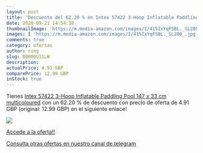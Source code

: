 ```yaml
---
layout: post
title: 'Descuento del 62.20 % en Intex 57422 3-Hoop Inflatable Paddling P'
date: 2020-09-21 14:54:38
thumbnailImage: 'https://m.media-amazon.com/images/I/415IxYqF5BL._SL200_.jpg'
images: [ 'https://m.media-amazon.com/images/I/415IxYqF5BL._SL200_.jpg' ]
comments: true
category: ofertas
author: ring
slug: B0000U11LW
description:
actualPrice: 4.91 GBP
comparePrice: 12.99 GBP
inStock: true
---
```


Tienes [Intex 57422 3-Hoop Inflatable Paddling Pool 147 x 33 cm multicoloured](https://www.amazon.com/dp/B0000U11LW/?tag=redken08-20) con un 62.20 % de descuento con precio de oferta de 4.91 GBP (original: 12.99 GBP) en el siguiente enlace!

[![](https://m.media-amazon.com/images/I/415IxYqF5BL._SL200_.jpg)](https://www.amazon.com/dp/B0000U11LW/?tag=redken08-20)

[Accede a la oferta!!](https://www.amazon.com/dp/B0000U11LW/?tag=redken08-20)

[Consulta otras ofertas en nuestro canal de telegram](https://t.me/s/ofertas25)
